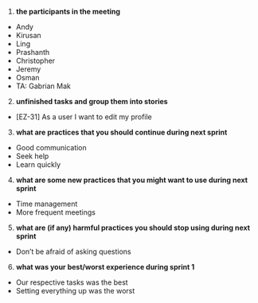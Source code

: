 1. **the participants in the meeting**
*   Andy
*   Kirusan
*   Ling
*   Prashanth
*   Christopher
*   Jeremy
*   Osman
*   TA: Gabrian Mak
2. **unfinished tasks and group them into stories**
*   [EZ-31] As a user I want to edit my profile
3. **what are practices that you should continue during next sprint**
*   Good communication
*   Seek help
*   Learn quickly
4. **what are some new practices that you might want to use during next sprint**
*   Time management
*   More frequent meetings
5. **what are (if any) harmful practices you should stop using during next sprint**
*   Don’t be afraid of asking questions
6. **what was your best/worst experience during sprint 1**
*   Our respective tasks was the best
*   Setting everything up was the worst